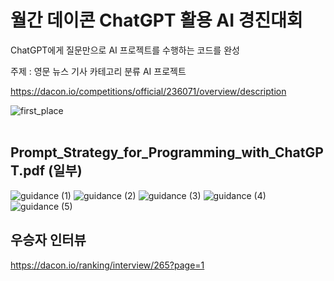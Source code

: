 # 월간 데이콘 ChatGPT 활용 AI 경진대회

ChatGPT에게 질문만으로 AI 프로젝트를 수행하는 코드를 완성

주제 : 영문 뉴스 기사 카테고리 분류 AI 프로젝트

https://dacon.io/competitions/official/236071/overview/description


![first_place](https://user-images.githubusercontent.com/83687471/234345296-400f40bd-6cba-46c8-b15e-44c52ada8e47.png)
<br>
<br>

## Prompt_Strategy_for_Programming_with_ChatGPT.pdf (일부)

![guidance (1)](https://user-images.githubusercontent.com/83687471/234352696-6d612e0f-ee5f-4373-a662-eab0bca847d2.jpg)
![guidance (2)](https://user-images.githubusercontent.com/83687471/234352704-ba317106-57c6-4817-9225-3482e83f0ae5.jpg)
![guidance (3)](https://user-images.githubusercontent.com/83687471/234352710-a93efa65-9ce1-4efc-89fc-6676ee1df70f.jpg)
![guidance (4)](https://user-images.githubusercontent.com/83687471/234352714-1729dcb4-e92e-404f-b3c1-ac69499cbf33.jpg)
![guidance (5)](https://user-images.githubusercontent.com/83687471/234352718-d942204a-c3f0-4682-a28a-69d9ea48bb41.jpg)


## 우승자 인터뷰

https://dacon.io/ranking/interview/265?page=1
